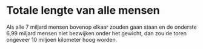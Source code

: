 # Totale lengte van alle mensen

Als alle 7 miljard mensen bovenop elkaar zouden gaan staan en de onderste 6,99
miljard mensen niet bezwijken onder het gewicht, dan zou de toren ongeveer 10
miljoen kilometer hoog worden.
